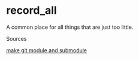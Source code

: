 # record_all
A common place for all things that are just too little.

Sources

[make git module and submodule](https://github.com/EmaroLab/docs/wiki/GitHub-Tutorial-to-Manage-Project-with-SubRepositories)